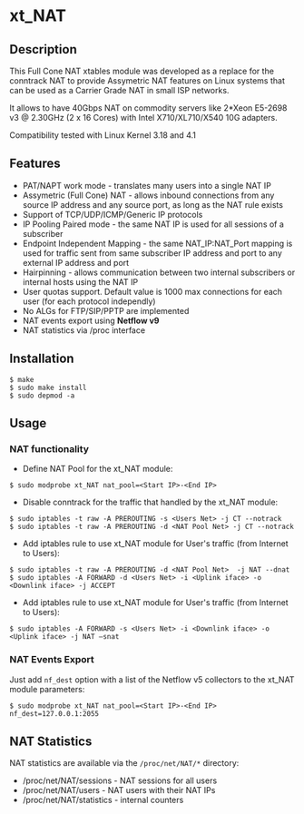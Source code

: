 # xt_NAT
## Description
This Full Cone NAT xtables module was developed as a replace for the conntrack NAT to provide Assymetric NAT features on Linux systems that can be used as a Carrier Grade NAT in small ISP networks.

It allows to have 40Gbps NAT on commodity servers like 2*Xeon E5-2698 v3 @ 2.30GHz (2 x 16 Cores) with Intel X710/XL710/X540 10G adapters.

Compatibility tested with Linux Kernel 3.18 and 4.1
## Features
* PAT/NAPT work mode - translates many users into a single NAT IP
* Assymetric (Full Cone) NAT - allows inbound connections from any source IP address and any source port, as long as the NAT rule exists
* Support of TCP/UDP/ICMP/Generic IP protocols
* IP Pooling Paired mode - the same NAT IP is used for all sessions of a subscriber
* Endpoint Independent Mapping - the same NAT_IP:NAT_Port mapping is used for traffic sent from same subscriber IP
address and port to any external IP address and port
* Hairpinning - allows communication between two internal subscribers or internal hosts using the NAT IP
* User quotas support. Default value is 1000 max connections for each user (for each protocol independly)
* No ALGs for FTP/SIP/PPTP are implemented
* NAT events export using **Netflow v9**
* NAT statistics via /proc interface

## Installation
```
$ make
$ sudo make install
$ sudo depmod -a
```

## Usage
### NAT functionality
* Define NAT Pool for the xt_NAT module:
```
$ sudo modprobe xt_NAT nat_pool=<Start IP>-<End IP>
```
* Disable conntrack for the traffic that handled by the xt_NAT module:
```
$ sudo iptables -t raw -A PREROUTING -s <Users Net> -j CT --notrack
$ sudo iptables -t raw -A PREROUTING -d <NAT Pool Net> -j CT --notrack
```
* Add iptables rule to use xt_NAT module for User's traffic (from Internet to Users):
```
$ sudo iptables -t raw -A PREROUTING -d <NAT Pool Net>  -j NAT --dnat
$ sudo iptables -A FORWARD -d <Users Net> -i <Uplink iface> -o <Downlink iface> -j ACCEPT
```
* Add iptables rule to use xt_NAT module for User's traffic (from Internet to Users):
```
$ sudo iptables -A FORWARD -s <Users Net> -i <Downlink iface> -o <Uplink iface> -j NAT –snat
```
### NAT Events Export
Just add ``nf_dest`` option with a list of the Netflow v5 collectors to the xt_NAT module parameters:
```
$ sudo modprobe xt_NAT nat_pool=<Start IP>-<End IP> nf_dest=127.0.0.1:2055
```
## NAT Statistics
NAT statistics are available via the ```/proc/net/NAT/*``` directory:
* /proc/net/NAT/sessions - NAT sessions for all users
* /proc/net/NAT/users - NAT users with their NAT IPs
* /proc/net/NAT/statistics - internal counters 
